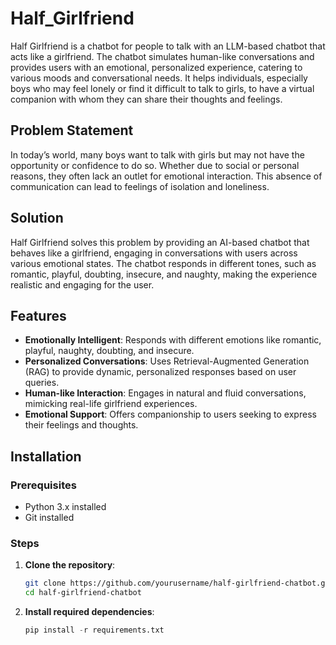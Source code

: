 # Half_Girlfriend

Half Girlfriend is a chatbot for people to talk with an LLM-based chatbot that acts like a girlfriend. The chatbot simulates human-like conversations and provides users with an emotional, personalized experience, catering to various moods and conversational needs. It helps individuals, especially boys who may feel lonely or find it difficult to talk to girls, to have a virtual companion with whom they can share their thoughts and feelings.

## Problem Statement
In today’s world, many boys want to talk with girls but may not have the opportunity or confidence to do so. Whether due to social or personal reasons, they often lack an outlet for emotional interaction. This absence of communication can lead to feelings of isolation and loneliness.

## Solution
Half Girlfriend solves this problem by providing an AI-based chatbot that behaves like a girlfriend, engaging in conversations with users across various emotional states. The chatbot responds in different tones, such as romantic, playful, doubting, insecure, and naughty, making the experience realistic and engaging for the user.

## Features
- **Emotionally Intelligent**: Responds with different emotions like romantic, playful, naughty, doubting, and insecure.
- **Personalized Conversations**: Uses Retrieval-Augmented Generation (RAG) to provide dynamic, personalized responses based on user queries.
- **Human-like Interaction**: Engages in natural and fluid conversations, mimicking real-life girlfriend experiences.
- **Emotional Support**: Offers companionship to users seeking to express their feelings and thoughts.

## Installation

### Prerequisites
- Python 3.x installed
- Git installed

### Steps

1. **Clone the repository**:
   ```bash
   git clone https://github.com/yourusername/half-girlfriend-chatbot.git
   cd half-girlfriend-chatbot
2. **Install required dependencies**:
    ```python
    pip install -r requirements.txt

